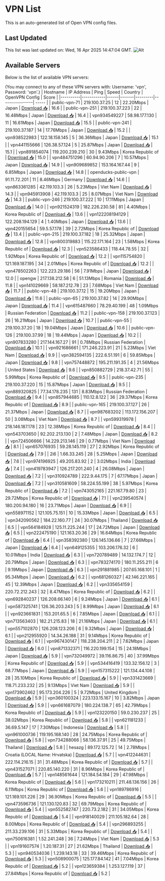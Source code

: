 # VPN List

This is an auto-generated list of Open VPN config files.

## Last Updated

This list was last updated on: Wed, 16 Apr 2025 14:47:04 GMT.
![Alt](https://repobeats.axiom.co/api/embed/186b98318ef1479477931607c1ad7d823f12451f.svg "Repobeats analytics image")

## Available Servers

Below is the list of available VPN servers:

(You may connect to any of these VPN servers with: Username: 'vpn', Password: 'vpn'.)
| Hostname | IP Address | Ping | Speed | Country | OpenVPN Config | Score |
|----------|------------|------|-------|---------|----------------| ----- |
| public-vpn-71 | 219.100.37.25 | 12 | 22.20Mbps | Japan | [Download 📥](./configs/server_0_JP.ovpn) | 16.6 |
| public-vpn-251 | 219.100.37.223 | 22 | 16.48Mbps | Japan | [Download 📥](./configs/server_1_JP.ovpn) | 16.4 |
| vpn934549227 | 58.98.177.130 | 11 | 16.61Mbps | Japan | [Download 📥](./configs/server_2_JP.ovpn) | 15.5 |
| public-vpn-241 | 219.100.37.187 | 14 | 17.76Mbps | Japan | [Download 📥](./configs/server_3_JP.ovpn) | 15.2 |
| vpn938522983 | 122.18.158.145 | 5 | 36.36Mbps | Japan | [Download 📥](./configs/server_4_JP.ovpn) | 15.1 |
| vpn441155666 | 126.38.57.124 | 5 | 25.87Mbps | Japan | [Download 📥](./configs/server_5_JP.ovpn) | 15.1 |
| vpn891854074 | 119.200.239.210 | 30 | 9.43Mbps | Korea Republic of | [Download 📥](./configs/server_6_KR.ovpn) | 15.0 |
| vpn484751296 | 60.94.90.206 | 7 | 10.57Mbps | Japan | [Download 📥](./configs/server_7_JP.ovpn) | 14.9 |
| vpn909689852 | 153.164.167.44 | 9 | 6.85Mbps | Japan | [Download 📥](./configs/server_8_JP.ovpn) | 14.8 |
| openducks-public-vpn | 91.11.72.201 | 11 | 8.46Mbps | Germany | [Download 📥](./configs/server_9_DE.ovpn) | 14.6 |
| vpn863361285 | 42.119.103.3 | 26 | 5.23Mbps | Viet Nam | [Download 📥](./configs/server_10_VN.ovpn) | 14.3 |
| vpn945913908 | 42.119.103.3 | 25 | 8.07Mbps | Viet Nam | [Download 📥](./configs/server_11_VN.ovpn) | 14.3 |
| public-vpn-246 | 219.100.37.222 | 10 | 17.11Mbps | Japan | [Download 📥](./configs/server_12_JP.ovpn) | 14.0 |
| vpn921524319 | 182.226.230.58 | 81 | 4.40Mbps | Korea Republic of | [Download 📥](./configs/server_13_KR.ovpn) | 13.6 |
| vpn122208194129 | 122.208.194.129 | 4 | 1.40Mbps | Japan | [Download 📥](./configs/server_14_JP.ovpn) | 13.6 |
| vpn420155654 | 59.5.57.178 | 39 | 2.72Mbps | Korea Republic of | [Download 📥](./configs/server_15_KR.ovpn) | 13.4 |
| public-vpn-215 | 219.100.37.182 | 18 | 25.32Mbps | Japan | [Download 📥](./configs/server_16_JP.ovpn) | 12.8 |
| vpn800319883 | 115.22.171.164 | 23 | 1.58Mbps | Korea Republic of | [Download 📥](./configs/server_17_KR.ovpn) | 12.3 |
| vpn523586433 | 118.44.78.55 | 32 | 1.92Mbps | Korea Republic of | [Download 📥](./configs/server_18_KR.ovpn) | 12.2 |
| vpn115754820 | 121.169.187.195 | 34 | 2.01Mbps | Korea Republic of | [Download 📥](./configs/server_19_KR.ovpn) | 12.2 |
| vpn478502263 | 122.223.29.186 | 56 | 7.91Mbps | Japan | [Download 📥](./configs/server_20_JP.ovpn) | 12.0 |
| opengw | 217.138.212.58 | 6 | 51.13Mbps | Romania | [Download 📥](./configs/server_21_RO.ovpn) | 11.8 |
| vpn141029669 | 58.187.212.78 | 23 | 7.68Mbps | Viet Nam | [Download 📥](./configs/server_22_VN.ovpn) | 11.7 |
| public-vpn-48 | 219.100.37.12 | 15 | 19.20Mbps | Japan | [Download 📥](./configs/server_23_JP.ovpn) | 11.6 |
| public-vpn-65 | 219.100.37.82 | 14 | 29.90Mbps | Japan | [Download 📥](./configs/server_24_JP.ovpn) | 11.4 |
| vpn615487660 | 78.29.40.199 | 48 | 1.09Mbps | Russian Federation | [Download 📥](./configs/server_25_RU.ovpn) | 11.2 |
| public-vpn-158 | 219.100.37.123 | 26 | 16.21Mbps | Japan | [Download 📥](./configs/server_26_JP.ovpn) | 10.7 |
| public-vpn-55 | 219.100.37.20 | 18 | 19.04Mbps | Japan | [Download 📥](./configs/server_27_JP.ovpn) | 10.6 |
| public-vpn-126 | 219.100.37.99 | 18 | 19.44Mbps | Japan | [Download 📥](./configs/server_28_JP.ovpn) | 10.2 |
| vpn907833280 | 217.144.167.27 | 91 | 0.78Mbps | Russian Federation | [Download 📥](./configs/server_29_RU.ovpn) | 10.1 |
| vpn921686661 | 171.246.223.91 | 21 | 5.23Mbps | Viet Nam | [Download 📥](./configs/server_30_VN.ovpn) | 9.9 |
| vpn382594135 | 222.6.51.191 | 6 | 59.85Mbps | Japan | [Download 📥](./configs/server_31_JP.ovpn) | 9.8 |
| vpn757448872 | 195.211.191.35 | 4 | 21.56Mbps | United States | [Download 📥](./configs/server_32_US.ovpn) | 9.6 |
| vpn850882729 | 218.37.42.71 | 55 | 5.99Mbps | Korea Republic of | [Download 📥](./configs/server_33_KR.ovpn) | 9.5 |
| public-vpn-235 | 219.100.37.220 | 15 | 15.87Mbps | Japan | [Download 📥](./configs/server_34_JP.ovpn) | 9.5 |
| vpn889320825 | 77.34.178.235 | 131 | 8.83Mbps | Russian Federation | [Download 📥](./configs/server_35_RU.ovpn) | 9.4 |
| vpn857944685 | 110.12.8.122 | 36 | 29.37Mbps | Korea Republic of | [Download 📥](./configs/server_36_KR.ovpn) | 8.9 |
| public-vpn-165 | 219.100.37.127 | 26 | 21.37Mbps | Japan | [Download 📥](./configs/server_37_JP.ovpn) | 8.7 |
| vpn987683202 | 113.172.156.207 | 50 | 3.08Mbps | Viet Nam | [Download 📥](./configs/server_38_VN.ovpn) | 8.7 |
| vpn599319978 | 218.146.187.178 | 23 | 12.38Mbps | Korea Republic of | [Download 📥](./configs/server_39_KR.ovpn) | 8.4 |
| vpn543703650 | 92.202.213.130 | 2 | 7.48Mbps | Japan | [Download 📥](./configs/server_40_JP.ovpn) | 8.2 |
| vpn724506666 | 14.229.213.146 | 29 | 0.77Mbps | Viet Nam | [Download 📥](./configs/server_41_VN.ovpn) | 8.1 |
| vpn657076935 | 59.28.145.119 | 27 | 2.92Mbps | Korea Republic of | [Download 📥](./configs/server_42_KR.ovpn) | 7.9 |
| 2i6 | 1.66.33.245 | 28 | 5.25Mbps | Japan | [Download 📥](./configs/server_43_JP.ovpn) | 7.6 |
| vpn974196925 | 49.205.83.92 | 2 | 3.02Mbps | India | [Download 📥](./configs/server_44_IN.ovpn) | 7.4 |
| vpn419783947 | 126.217.201.240 | 4 | 26.08Mbps | Japan | [Download 📥](./configs/server_45_JP.ovpn) | 7.2 |
| vpn310924789 | 222.9.44.175 | 7 | 67.17Mbps | Japan | [Download 📥](./configs/server_46_JP.ovpn) | 7.2 |
| vpn310581609 | 58.224.55.199 | 38 | 5.97Mbps | Korea Republic of | [Download 📥](./configs/server_47_KR.ovpn) | 7.2 |
| vpn743052165 | 221.167.79.80 | 23 | 29.72Mbps | Korea Republic of | [Download 📥](./configs/server_48_KR.ovpn) | 7.1 |
| vpn239540574 | 180.200.94.180 | 16 | 23.71Mbps | Japan | [Download 📥](./configs/server_49_JP.ovpn) | 6.9 |
| vpn558971152 | 121.105.75.151 | 10 | 15.33Mbps | Japan | [Download 📥](./configs/server_50_JP.ovpn) | 6.5 |
| vpn342090562 | 184.22.160.77 | 24 | 30.07Mbps | Thailand | [Download 📥](./configs/server_51_TH.ovpn) | 6.5 |
| vpn564184928 | 125.11.225.244 | 17 | 24.72Mbps | Japan | [Download 📥](./configs/server_52_JP.ovpn) | 6.5 |
| vpn222475190 | 121.163.20.36 | 29 | 16.64Mbps | Korea Republic of | [Download 📥](./configs/server_53_KR.ovpn) | 6.4 |
| vpn358392380 | 126.145.136.66 | 7 | 27.66Mbps | Japan | [Download 📥](./configs/server_54_JP.ovpn) | 6.4 |
| vpn649125355 | 103.206.176.32 | 6 | 10.01Mbps | India | [Download 📥](./configs/server_55_IN.ovpn) | 6.3 |
| vpn720789489 | 14.132.174.7 | 12 | 20.79Mbps | Japan | [Download 📥](./configs/server_56_JP.ovpn) | 6.3 |
| vpn783274170 | 180.11.255.211 | 6 | 9.19Mbps | Japan | [Download 📥](./configs/server_57_JP.ovpn) | 6.3 |
| vpn291881985 | 207.65.168.101 | 1 | 95.34Mbps | Japan | [Download 📥](./configs/server_58_JP.ovpn) | 6.2 |
| vpn681260327 | 42.146.221.165 | 45 | 12.39Mbps | Japan | [Download 📥](./configs/server_59_JP.ovpn) | 6.2 |
| vpn335654159 | 220.72.212.243 | 32 | 8.47Mbps | Korea Republic of | [Download 📥](./configs/server_60_KR.ovpn) | 6.2 |
| vpn692840237 | 126.208.66.140 | 6 | 9.24Mbps | Japan | [Download 📥](./configs/server_61_JP.ovpn) | 6.1 |
| vpn587325741 | 126.36.203.243 | 5 | 8.99Mbps | Japan | [Download 📥](./configs/server_62_JP.ovpn) | 6.1 |
| vpn923661831 | 153.201.65.5 | 6 | 7.85Mbps | Japan | [Download 📥](./configs/server_63_JP.ovpn) | 6.1 |
| vpn713563403 | 182.21.215.83 | 18 | 21.16Mbps | Japan | [Download 📥](./configs/server_64_JP.ovpn) | 6.1 |
| vpn557102870 | 126.208.123.206 | 6 | 9.32Mbps | Japan | [Download 📥](./configs/server_65_JP.ovpn) | 6.1 |
| vpn212955920 | 14.34.26.188 | 31 | 9.14Mbps | Korea Republic of | [Download 📥](./configs/server_66_KR.ovpn) | 6.1 |
| vpn967430147 | 118.238.204.211 | 2 | 7.62Mbps | Japan | [Download 📥](./configs/server_67_JP.ovpn) | 6.0 |
| vpn871332371 | 116.220.199.154 | 15 | 24.18Mbps | Japan | [Download 📥](./configs/server_68_JP.ovpn) | 5.9 |
| vpn732049972 | 39.116.86.75 | 40 | 37.99Mbps | Korea Republic of | [Download 📥](./configs/server_69_KR.ovpn) | 5.9 |
| vpn534416419 | 133.32.156.12 | 3 | 68.77Mbps | Japan | [Download 📥](./configs/server_70_JP.ovpn) | 5.9 |
| vpn157315222 | 121.134.44.108 | 28 | 35.10Mbps | Korea Republic of | [Download 📥](./configs/server_71_KR.ovpn) | 5.9 |
| vpn331423669 | 118.71.233.232 | 25 | 9.13Mbps | Viet Nam | [Download 📥](./configs/server_72_VN.ovpn) | 5.9 |
| vpn173902462 | 95.173.204.226 | 5 | 9.72Mbps | United Kingdom | [Download 📥](./configs/server_73_GB.ovpn) | 5.9 |
| vpn360100324 | 223.133.15.167 | 10 | 3.82Mbps | Japan | [Download 📥](./configs/server_74_JP.ovpn) | 5.9 |
| vpn661687079 | 180.224.138.7 | 65 | 42.79Mbps | Korea Republic of | [Download 📥](./configs/server_75_KR.ovpn) | 5.9 |
| vpn123220150 | 59.0.230.237 | 25 | 38.02Mbps | Korea Republic of | [Download 📥](./configs/server_76_KR.ovpn) | 5.8 |
| vpn621181233 | 36.69.5.147 | 17 | 7.30Mbps | Indonesia | [Download 📥](./configs/server_77_ID.ovpn) | 5.8 |
| vpn961000736 | 119.195.168.140 | 28 | 24.75Mbps | Korea Republic of | [Download 📥](./configs/server_78_KR.ovpn) | 5.8 |
| vpn734288066 | 58.136.37.91 | 25 | 49.75Mbps | Thailand | [Download 📥](./configs/server_79_TH.ovpn) | 5.8 |
| hesazg | 89.172.125.72 | 14 | 2.78Mbps | Croatia (LOCAL Name: Hrvatska) | [Download 📥](./configs/server_80_HR.ovpn) | 5.7 |
| vpn412244631 | 222.114.216.15 | 31 | 31.48Mbps | Korea Republic of | [Download 📥](./configs/server_81_KR.ovpn) | 5.7 |
| vpn431527071 | 220.85.140.220 | 31 | 8.96Mbps | Korea Republic of | [Download 📥](./configs/server_82_KR.ovpn) | 5.7 |
| vpn148561644 | 121.184.54.184 | 29 | 47.98Mbps | Korea Republic of | [Download 📥](./configs/server_83_KR.ovpn) | 5.6 |
| vpn173210211 | 211.48.136.156 | 26 | 6.11Mbps | Korea Republic of | [Download 📥](./configs/server_84_KR.ovpn) | 5.6 |
| vpn189786916 | 121.169.101.226 | 29 | 36.90Mbps | Korea Republic of | [Download 📥](./configs/server_85_KR.ovpn) | 5.5 |
| vpn473596736 | 121.130.120.83 | 32 | 69.79Mbps | Korea Republic of | [Download 📥](./configs/server_86_KR.ovpn) | 5.4 |
| vpn552582747 | 220.73.2.182 | 31 | 34.05Mbps | Korea Republic of | [Download 📥](./configs/server_87_KR.ovpn) | 5.4 |
| vpn918140029 | 211.105.182.64 | 28 | 8.00Mbps | Korea Republic of | [Download 📥](./configs/server_88_KR.ovpn) | 5.4 |
| vpn296893255 | 211.33.239.106 | 31 | 5.33Mbps | Korea Republic of | [Download 📥](./configs/server_89_KR.ovpn) | 5.4 |
| vpn750616381 | 1.52.241.248 | 36 | 7.24Mbps | Viet Nam | [Download 📥](./configs/server_90_VN.ovpn) | 5.3 |
| vpn191607574 | 1.20.187.31 | 27 | 21.62Mbps | Thailand | [Download 📥](./configs/server_91_TH.ovpn) | 5.3 |
| vpn940534036 | 1.239.143.18 | 33 | 39.46Mbps | Korea Republic of | [Download 📥](./configs/server_92_KR.ovpn) | 5.3 |
| vpn508900075 | 125.177.84.142 | 41 | 7.04Mbps | Korea Republic of | [Download 📥](./configs/server_93_KR.ovpn) | 5.2 |
| vpn123659384 | 1.253.127.119 | 37 | 27.84Mbps | Korea Republic of | [Download 📥](./configs/server_94_KR.ovpn) | 5.2 |
